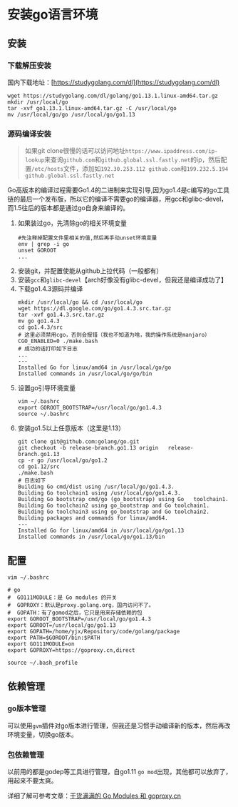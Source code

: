 # 安装go语言环境

## 安装

### 下载解压安装

国内下载地址：[https://studygolang.com/dl](https://studygolang.com/dl)

```
wget https://studygolang.com/dl/golang/go1.13.1.linux-amd64.tar.gz
mkdir /usr/local/go
tar -xvf go1.13.1.linux-amd64.tar.gz -C /usr/local/go
mv /usr/local/go/go /usr/local/go/go1.13
```

### 源码编译安装

> 如果git clone很慢的话可以访问地址`https://www.ipaddress.com/ip-lookup`来查询`github.com`和`github.global.ssl.fastly.net`的ip，然后配置`/etc/hosts`文件，添加如`192.30.253.112 github.com`和`199.232.5.194 github.global.ssl.fastly.net`

Go高版本的编译过程需要Go1.4的二进制来实现引导,因为go1.4是c编写的go工具链的最后一个发布版，所以它的编译不需要go的编译器，用gcc和glibc-devel，而1.5往后的版本都是通过go自身来编译的。

1. 如果装过go，先清除go的相关环境变量
   ```
   #先注释掉配置文件里相关的值,然后再手动unset环境变量
   env | grep -i go
   unset GOROOT
   ...
   ```
2. 安装git，并配置使能从github上拉代码（一般都有）
3. 安装`gcc`和`glibc-devel`【arch好像没有glibc-devel，但我还是编译成功了】
4. 下载go1.4.3源码并编译
   ```
   mkdir /usr/local/go && cd /usr/local/go
   wget https://dl.google.com/go/go1.4.3.src.tar.gz
   tar -xvf go1.4.3.src.tar.gz
   mv go go1.4.3
   cd go1.4.3/src
   # 这里必须禁用cgo，否则会报错（我也不知道为啥，我的操作系统是manjaro）
   CGO_ENABLED=0 ./make.bash
   # 成功的话打印如下日志
   ...
   ---
   Installed Go for linux/amd64 in /usr/local/go/go
   Installed commands in /usr/local/go/go/bin
   ```
5. 设置go引导环境变量
   ```
   vim ~/.bashrc
   export GOROOT_BOOTSTRAP=/usr/local/go/go1.4.3
   source ~/.bashrc
   ```
6. 安装go1.5以上任意版本（这里是1.13）
   ```
   git clone git@github.com:golang/go.git
   git checkout -b release-branch.go1.13 origin   release-branch.go1.13
   cp -r go /usr/local/go/go1.2
   cd go1.12/src
   ./make.bash
   # 日志如下
   Building Go cmd/dist using /usr/local/go/go1.4.3.
   Building Go toolchain1 using /usr/local/go/go1.4.3.
   Building Go bootstrap cmd/go (go_bootstrap) using Go   toolchain1.
   Building Go toolchain2 using go_bootstrap and Go toolchain1.
   Building Go toolchain3 using go_bootstrap and Go toolchain2.
   Building packages and commands for linux/amd64.
   ---
   Installed Go for linux/amd64 in /usr/local/go/go1.13
   Installed commands in /usr/local/go/go1.13/bin
   ```

## 配置

```
vim ~/.bashrc
```

```
# go
#  GO111MODULE：是 Go modules 的开关
#  GOPROXY：默认是proxy.golang.org，国内访问不了。
#  GOPATH：有了gomod之后，它只是用来存储依赖的包
export GOROOT_BOOTSTRAP=/usr/local/go/go1.4.3
export GOROOT=/usr/local/go/go1.13
export GOPATH=/home/yjx/Repository/code/golang/package
export PATH=$GOROOT/bin:$PATH
export GO111MODULE=on
export GOPROXY=https://goproxy.cn,direct
```

```
source ~/.bash_profile
```

## 依赖管理

### go版本管理

可以使用`gvm`插件对go版本进行管理，但我还是习惯手动编译新的版本，然后再改环境变量，切换go版本。

### 包依赖管理

以前用的都是godep等工具进行管理，自go1.11 `go mod`出现，其他都可以放弃了，用起来不要太爽。

详细了解可参考文章：[干货满满的 Go Modules 和 goproxy.cn](https://github.com/EDDYCJY/blog/blob/master/talk/goproxy-cn.md)
